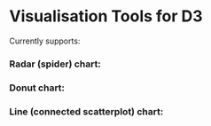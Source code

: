 # Visualisation Tools for D3

Currently supports:

### Radar (spider) chart:
### Donut chart:
### Line (connected scatterplot) chart:
